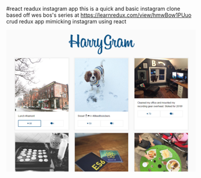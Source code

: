 #react readux instagram app 
this is a quick and basic instagram clone based off wes bos's series at https://learnredux.com/view/hmwBow1PUuo
crud redux app mimicking instagram using react

![Alt text](screenshot.png)
